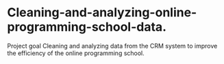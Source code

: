 # Cleaning-and-analyzing-online-programming-school-data.
Project goal Cleaning and analyzing data from the CRM system to improve the efficiency of the online programming school.
